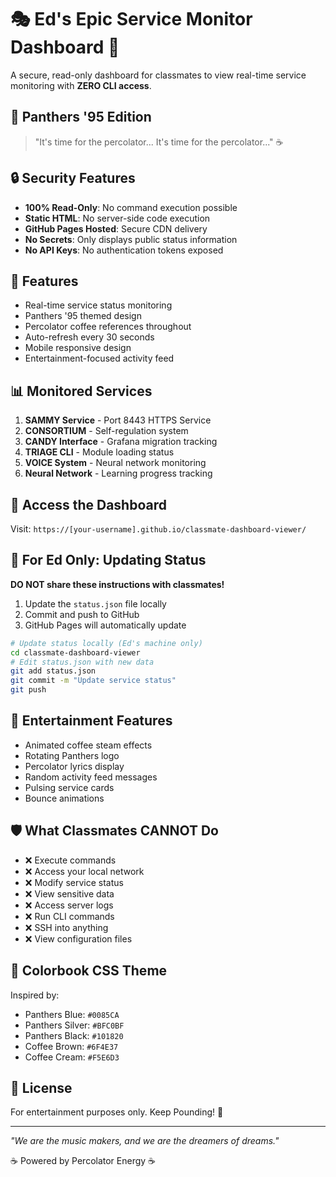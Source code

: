 # 🎭 Ed's Epic Service Monitor Dashboard 🎪

A secure, read-only dashboard for classmates to view real-time service monitoring with **ZERO CLI access**.

## 🐾 Panthers '95 Edition

> "It's time for the percolator... It's time for the percolator..." ☕

## 🔒 Security Features

- **100% Read-Only**: No command execution possible
- **Static HTML**: No server-side code execution
- **GitHub Pages Hosted**: Secure CDN delivery
- **No Secrets**: Only displays public status information
- **No API Keys**: No authentication tokens exposed

## 🎯 Features

- Real-time service status monitoring
- Panthers '95 themed design
- Percolator coffee references throughout
- Auto-refresh every 30 seconds
- Mobile responsive design
- Entertainment-focused activity feed

## 📊 Monitored Services

1. **SAMMY Service** - Port 8443 HTTPS Service
2. **CONSORTIUM** - Self-regulation system
3. **CANDY Interface** - Grafana migration tracking
4. **TRIAGE CLI** - Module loading status
5. **VOICE System** - Neural network monitoring
6. **Neural Network** - Learning progress tracking

## 🚀 Access the Dashboard

Visit: `https://[your-username].github.io/classmate-dashboard-viewer/`

## 📝 For Ed Only: Updating Status

**DO NOT share these instructions with classmates!**

1. Update the `status.json` file locally
2. Commit and push to GitHub
3. GitHub Pages will automatically update

```bash
# Update status locally (Ed's machine only)
cd classmate-dashboard-viewer
# Edit status.json with new data
git add status.json
git commit -m "Update service status"
git push
```

## 🎪 Entertainment Features

- Animated coffee steam effects
- Rotating Panthers logo
- Percolator lyrics display
- Random activity feed messages
- Pulsing service cards
- Bounce animations

## 🛡️ What Classmates CANNOT Do

- ❌ Execute commands
- ❌ Access your local network
- ❌ Modify service status
- ❌ View sensitive data
- ❌ Access server logs
- ❌ Run CLI commands
- ❌ SSH into anything
- ❌ View configuration files

## 🎨 Colorbook CSS Theme

Inspired by:
- Panthers Blue: `#0085CA`
- Panthers Silver: `#BFC0BF`
- Panthers Black: `#101820`
- Coffee Brown: `#6F4E37`
- Coffee Cream: `#F5E6D3`

## 📜 License

For entertainment purposes only. Keep Pounding! 🐾

---

*"We are the music makers, and we are the dreamers of dreams."*

☕ Powered by Percolator Energy ☕
